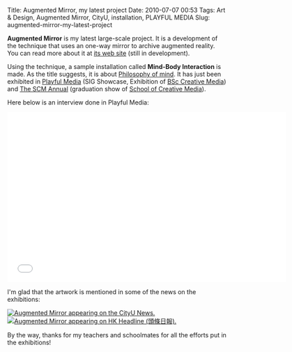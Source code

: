 Title: Augmented Mirror, my latest project
Date: 2010-07-07 00:53
Tags: Art &amp; Design, Augmented Mirror, CityU, installation, PLAYFUL MEDIA
Slug: augmented-mirror-my-latest-project

**Augmented Mirror** is my latest large-scale project. It is a
development of the technique that uses an one-way mirror
to archive augmented reality. You can read more about it at [its web
site][] (still in development).

Using the technique, a sample installation called **Mind-Body
Interaction** is made. As the title suggests, it is about [Philosophy of
mind][]. It has just been exhibited in [Playful Media][] (SIG Showcase,
Exhibition of [BSc Creative Media][]) and [The SCM Annual][] (graduation
show of [School of Creative Media][]).

Here below is an interview done in Playful Media:

<iframe width="640" height="390" src="//www.youtube.com/embed/xDm_wB07gwc" frameborder="0" allowfullscreen></iframe>

I'm glad that the artwork is mentioned in some of the news on the
exhibitions:

[![Augmented Mirror appearing on the CityU News.](/files/2010/cityu-news.png)](http://wikisites.cityu.edu.hk/sites/newscentre/en/Pages/201006030900.aspx) [![Augmented Mirror appearing on HK Headline (頭條日報).](/files/2010/hkheadline.png)](/files/2010/hkheadline.png)

By the way, thanks for my teachers and schoolmates for all the efforts
put in the exhibitions!

  [its web site]: http://augmented-mirror.onthewings.net/
  [Philosophy of mind]: http://en.wikipedia.org/wiki/Philosophy_of_mind
  [Playful Media]: http://playfulmedia.hk/
  [BSc Creative Media]: http://sweb.cityu.edu.hk/bsccm/
  [The SCM Annual]: http://www.thescmannual.hk/
  [School of Creative Media]: http://www.cityu.edu.hk/scm/